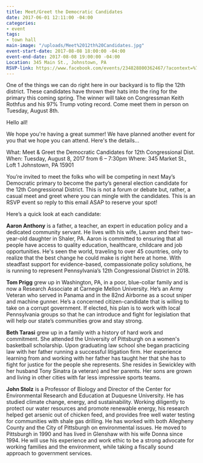```yaml
---
title: Meet/Greet the Democratic Candidates
date: 2017-06-01 12:11:00 -04:00
categories:
- event
tags:
- town hall
main-image: "/uploads/Meet%2012th%20Candidates.jpg"
event-start-date: 2017-08-08 18:00:00 -04:00
event-end-date: 2017-08-08 19:00:00 -04:00
Location: 345 Main St., Johnstown, PA
RSVP-link: https://www.facebook.com/events/234828800362467/?acontext=%7B%22source%22%3A5%2C%22page_id_source%22%3A353172031748570%2C%22action_history%22%3A[%7B%22surface%22%3A%22page%22%2C%22mechanism%22%3A%22main_list%22%2C%22extra_data%22%3A%22%7B%5C%22page_id%5C%22%3A353172031748570%2C%5C%22tour_id%5C%22%3Anull%7D%22%7D]%2C%22has_source%22%3Atrue%7D
---
```


One of the things we can do right here in our backyard is to flip the 12th district.  These candidates have thrown their hats into the ring for the primary this coming spring.  The winner will take on Congressman Keith Rothfus and his 97% Trump voting record.  Come meet them in person on Tuesday, August 8th.

Hello all!

   We hope you're having a great summer!  We have planned another event for you that we hope you can attend.  Here's the details...

What:   Meet & Greet the Democratic Candidates for 12th Congressional Dist.
When:  Tuesday, August 8, 2017 from 6 – 7:30pm
Where:  345 Market St., Loft 1
              Johnstown, PA 15901
 
You’re invited to meet the folks who will be competing in next May’s Democratic primary to become the party’s general election candidate for the 12th Congressional District.  This is not a forum or debate but, rather, a casual meet and greet where you can mingle with the candidates.  This is an RSVP event so reply to this email ASAP to reserve your spot!
 
Here’s a quick look at each candidate:
 
**Aaron Anthony** is a father, a teacher, an expert in education policy and a dedicated community servant. He lives with his wife, Lauren and their two-year-old daughter in Shaler, PA. Aaron is committed to ensuring that all people have access to quality education, healthcare, childcare and job opportunities. He's seen the world, traveling to over 45 countries, only to realize that the best change he could make is right here at home. With steadfast support for evidence-based, compassionate policy solutions, he is running to represent Pennsylvania’s 12th Congressional District in 2018.
 
**Tom Prigg** grew up in Washington, PA, in a poor, blue-collar family and is now a Research Associate at Carnegie Mellon University.   He’s an Army Veteran who served in Panama and in the 82nd Airborne as a scout sniper and machine gunner. He’s a concerned citizen-candidate that is willing to take on a corrupt government. If elected, his plan is to work with local Pennsylvania groups so that he can introduce and fight for legislation that will help our state’s communities grow and stay strong.

**Beth Tarasi** grew up in a family with a history of hard work and commitment.  She attended the University of Pittsburgh on a women's basketball scholarship. Upon graduating law school she began practicing law with her father running a successful litigation firm. Her experience learning from and working with her father has taught her that she has to fight for justice for the people she represents. She resides in Sewickley with her husband Tony Sinatra (a veteran) and her parents. Her sons are grown and living in other cities with far less impressive sports teams.

**John Stolz** is a Professor of Biology and Director of the Center for Environmental Research and Education at Duquesne University. He has studied climate change, energy, and sustainability. Working diligently to protect our water resources and promote renewable energy, his research helped get arsenic out of chicken feed, and provides free well water testing for communities with shale gas drilling. He has worked with both Allegheny County and the City of Pittsburgh on environmental issues. He moved to Pittsburgh in 1990 and has lived in Glenshaw with his wife Donna since 1994. He will use his experience and work ethic to be a strong advocate for working families and the environment, while taking a fiscally sound approach to government services.
